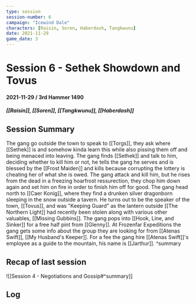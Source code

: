 ```yaml
---
type: session
session-number: 6
campaign: "Icewind Dale"
characters: [Raisin, Soren, Haberdash, Tangkwunu]
date: 2021-11-29
game_date: 3
---
```


# Session 6 - Sethek Showdown and Tovus
#### 2021-11-29 / 3rd Hammer 1490
##### [[Raisin]], [[Soren]], [[Tangkwunu]], [[Haberdash]]

## Session Summary
The gang go outside the town to speak to [[Torgs]], they ask where [[Sethek]] is and somehow kinda learn this while also pissing them off and being menaced into leaving.
The gang finds [[Sethek]] and talk to him, deciding whether to kill him or not, he tells the gang he serves and is blessed by the [[Frost Maiden]] and kills because corrupting the lottery is cheating her of what she is owed. The gang attack and kill him, but he rises from the dead in a freezing hoarfrost ressurection, they chop him down again and set him on fire in order to finish him off for good.
The gang head north to [[Caer Konig]], where they find a drunken silver dragonborn sleeping in the snow outside a tavern. He turns out to be the speaker of the town, [[Tovus]], and was "Keeping Guard" as the lantern outside [[The Northern Light]] had recently been stolen along with various other valuables, [[Missing Gubbins]].
The gang pops into [[Hook, Line, and Sinker]] for a free half pint from [[Glenny]].
At Frozenfar Expeditions the gang gets some info about the group they are looking for from [[Atenas Swift]], [[My Husband's Keeper]]. For a fee the gang hire [[Atenas Swift]]'s employee as a guide to the mountain, his name is [[Jarthur]]. 
^summary

## Recap of last session
![[Session 4 - Negotiations and Gossip#^summary]]

## Log

